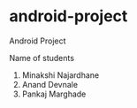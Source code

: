 android-project
===============

Android Project

Name of students

1. Minakshi Najardhane
2. Anand Devnale
3. Pankaj Marghade
